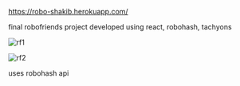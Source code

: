https://robo-shakib.herokuapp.com/

final robofriends project developed using react, robohash, tachyons

![rf1](https://user-images.githubusercontent.com/39847281/43389125-9049575c-9408-11e8-9df6-f794e6f91397.JPG)

![rf2](https://user-images.githubusercontent.com/39847281/43389126-90ad7354-9408-11e8-8fd1-f351d1ef823b.JPG)

uses robohash api

